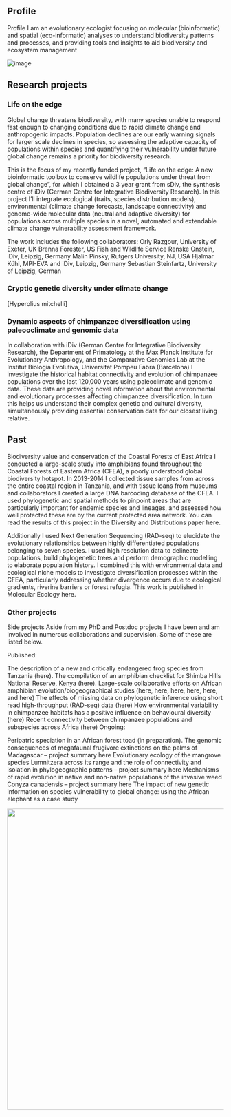 ## Profile
Profile
I am an evolutionary ecologist focusing on molecular (bioinformatic) and spatial (eco-informatic) analyses to understand biodiversity patterns and processes, and providing tools and insights to aid biodiversity and ecosystem management

![image](https://user-images.githubusercontent.com/42345000/169040207-5b99028f-5031-455f-874a-51426b6379d7.png)


## Research projects
### Life on the edge
Global change threatens biodiversity, with many species unable to respond fast enough to changing conditions due to rapid climate change and anthropogenic impacts. Population declines are our early warning signals for larger scale declines in species, so assessing the adaptive capacity of populations within species and quantifying their vulnerability under future global change remains a priority for biodiversity research.

This is the focus of my recently funded project, “Life on the edge: A new bioinformatic toolbox to conserve wildlife populations under threat from global change”, for which I obtained a 3 year grant from sDiv, the synthesis centre of iDiv (German Centre for Integrative Biodiversity Research). In this project I’ll integrate ecological (traits, species distribution models), environmental (climate change forecasts, landscape connectivity) and genome-wide molecular data (neutral and adaptive diversity) for populations across multiple species in a novel, automated and extendable climate change vulnerability assessment framework.

The work  includes the following collaborators:
Orly Razgour, University of Exeter, UK
Brenna Forester, US Fish and Wildlife Service
Renske Onstein, iDiv, Leipzig, Germany
Malin Pinsky, Rutgers University, NJ, USA
Hjalmar Kühl, MPI-EVA and iDiv, Leipzig, Germany
Sebastian Steinfartz, University of Leipzig, German

### Cryptic genetic diversity under climate change
[Hyperolius mitchelli] 

### Dynamic aspects of chimpanzee diversification using paleooclimate and genomic data
In collaboration with iDiv (German Centre for Integrative Biodiversity Research), the Department of Primatology at the Max Planck Institute for Evolutionary Anthropology, and the Comparative Genomics Lab at the Institut Biologia Evolutiva, Universitat Pompeu Fabra (Barcelona) I investigate the historical habitat connectivity and evolution of chimpanzee populations over the last 120,000 years using paleoclimate and genomic data. These data are providing novel information about the environmental and evolutionary processes affecting chimpanzee diversification. In turn this helps us understand their complex genetic and cultural diversity, simultaneously providing essential conservation data for our closest living relative.


## Past 
Biodiversity value and conservation of the Coastal Forests of East Africa
I conducted a large-scale study into amphibians found throughout the Coastal Forests of Eastern Africa (CFEA), a poorly understood global biodiversity hotspot. In 2013-2014 I collected tissue samples from across the entire coastal region in Tanzania, and with tissue loans from museums and collaborators I created a large DNA barcoding database of the CFEA. I used phylogenetic and spatial methods to pinpoint areas that are particularly important for endemic species and lineages, and assessed how well protected these are by the current protected area network. You can read the results of this project in the Diversity and Distributions paper here.

Additionally I used Next Generation Sequencing (RAD-seq) to elucidate the evolutionary relationships between highly differentiated populations belonging to seven species. I used high resolution data to delineate populations, build phylogenetic trees and perform demographic modelling to elaborate population history. I combined this with environmental data and ecological niche models to investigate diversification processes within the CFEA, particularly addressing whether divergence occurs due to ecological gradients, riverine barriers or forest refugia. This work is published in Molecular Ecology here.


### Other projects
Side projects
Aside from my PhD and Postdoc projects I have been and am involved in numerous collaborations and supervision. Some of these are listed below.

Published:

The description of a new and critically endangered frog species from Tanzania (here).
The compilation of an amphibian checklist for Shimba Hills National Reserve, Kenya (here).
Large-scale collaborative efforts on African amphibian evolution/biogeographical studies (here, here, here, here, here, and here)
The effects of missing data on phylogenetic inference using short read high-throughput (RAD-seq) data (here)
How environmental variability in chimpanzee habitats has a positive influence on behavioural diversity (here)
Recent connectivity between chimpanzee populations and subspecies across Africa (here)
Ongoing:

Peripatric speciation in an African forest toad (in preparation).
The genomic consequences of megafaunal frugivore extinctions on the palms of Madagascar – project summary here
Evolutionary ecology of the mangrove species Lumnitzera across its range and the role of connectivity and isolation in phylogeographic patterns – project summary here
Mechanisms of rapid evolution in native and non-native populations of the invasive weed Conyza canadensis – project summary here
The impact of new genetic information on species vulnerability to global change: using the African elephant as a case study



<img src="https://victorcazalis.github.io/Hirondelle rustique5 - Rouveyrac - 25-06-13.JPG"  align="center" width="700">
